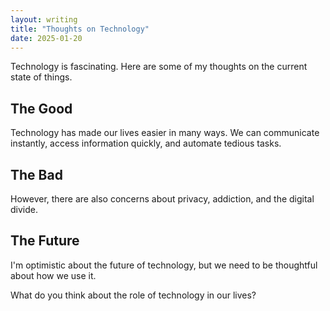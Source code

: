 ```yaml
---
layout: writing
title: "Thoughts on Technology"
date: 2025-01-20
---
```


Technology is fascinating. Here are some of my thoughts on the current state of things.

## The Good

Technology has made our lives easier in many ways. We can communicate instantly, access information quickly, and automate tedious tasks.

## The Bad

However, there are also concerns about privacy, addiction, and the digital divide.

## The Future

I'm optimistic about the future of technology, but we need to be thoughtful about how we use it.

What do you think about the role of technology in our lives? 